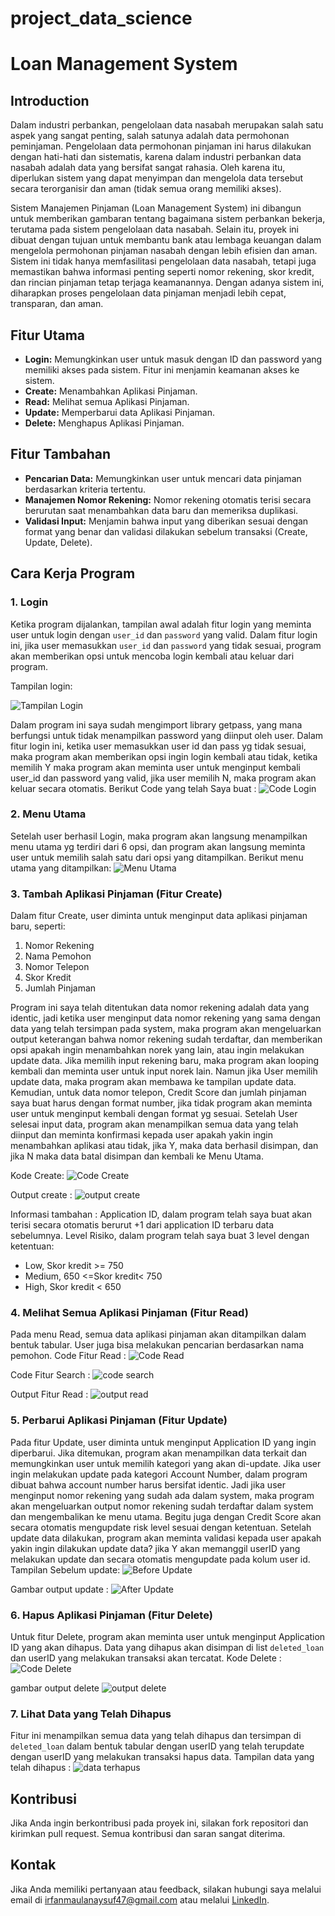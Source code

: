 # project_data_science

# Loan Management System

## Introduction
Dalam industri perbankan, pengelolaan data nasabah merupakan salah satu aspek yang sangat penting, salah satunya adalah data permohonan peminjaman. Pengelolaan data permohonan pinjaman ini harus dilakukan dengan hati-hati dan sistematis, karena dalam industri perbankan data nasabah adalah data yang bersifat sangat rahasia. Oleh karena itu, diperlukan sistem yang dapat menyimpan dan mengelola data tersebut secara terorganisir dan aman (tidak semua orang memiliki akses).

Sistem Manajemen Pinjaman (Loan Management System) ini dibangun untuk memberikan gambaran tentang bagaimana sistem perbankan bekerja, terutama pada sistem pengelolaan data nasabah. Selain itu, proyek ini dibuat dengan tujuan untuk membantu bank atau lembaga keuangan dalam mengelola permohonan pinjaman nasabah dengan lebih efisien dan aman. Sistem ini tidak hanya memfasilitasi pengelolaan data nasabah, tetapi juga memastikan bahwa informasi penting seperti nomor rekening, skor kredit, dan rincian pinjaman tetap terjaga keamanannya. Dengan adanya sistem ini, diharapkan proses pengelolaan data pinjaman menjadi lebih cepat, transparan, dan aman.

## Fitur Utama
- **Login:** Memungkinkan user untuk masuk dengan ID dan password yang memiliki akses pada sistem. Fitur ini menjamin keamanan akses ke sistem.
- **Create:** Menambahkan Aplikasi Pinjaman.
- **Read:** Melihat semua Aplikasi Pinjaman.
- **Update:** Memperbarui data Aplikasi Pinjaman.
- **Delete:** Menghapus Aplikasi Pinjaman.

## Fitur Tambahan
- **Pencarian Data:** Memungkinkan user untuk mencari data pinjaman berdasarkan kriteria tertentu.
- **Manajemen Nomor Rekening:** Nomor rekening otomatis terisi secara berurutan saat menambahkan data baru dan memeriksa duplikasi.
- **Validasi Input:** Menjamin bahwa input yang diberikan sesuai dengan format yang benar dan validasi dilakukan sebelum transaksi (Create, Update, Delete).

## Cara Kerja Program

### 1. Login
Ketika program dijalankan, tampilan awal adalah fitur login yang meminta user untuk login dengan `user_id` dan `password` yang valid. Dalam fitur login ini, jika user memasukkan `user_id` dan `password` yang tidak sesuai, program akan memberikan opsi untuk mencoba login kembali atau keluar dari program.

Tampilan login:

![Tampilan Login](./images/login.png)

Dalam program ini saya sudah mengimport library getpass, yang mana berfungsi untuk tidak menampilkan password yang diinput oleh user.
Dalam fitur login ini, ketika user memasukkan user id dan pass yg tidak sesuai, maka program akan memberikan opsi ingin login kembali atau tidak, ketika memilih Y maka program akan meminta user untuk menginput kembali user_id dan password yang valid, jika user memilih N, maka program akan keluar secara otomatis. Berikut Code yang telah Saya buat :
![Code Login](./images/login-code.png)

### 2. Menu Utama
Setelah user berhasil Login, maka program akan langsung menampilkan menu utama yg terdiri dari 6 opsi, dan program akan langsung meminta user untuk memilih salah satu dari opsi yang ditampilkan.
Berikut menu utama yang ditampilkan:
![Menu Utama](./images/menu-utama.png)

### 3. Tambah Aplikasi Pinjaman (Fitur Create)
Dalam fitur Create, user diminta untuk menginput data aplikasi pinjaman baru, seperti:
1. Nomor Rekening
2. Nama Pemohon
3. Nomor Telepon
4. Skor Kredit
5. Jumlah Pinjaman

Program ini saya telah ditentukan data nomor rekening adalah data yang identic, jadi ketika user menginput data nomor rekening yang sama dengan data yang telah tersimpan pada system, maka program akan mengeluarkan output keterangan bahwa nomor rekening sudah terdaftar, dan memberikan opsi apakah ingin menambahkan norek yang lain, atau ingin melakukan update data. Jika memilih input rekening baru, maka program akan looping kembali dan meminta user untuk input norek lain. Namun jika User memilih update data, maka program akan membawa ke tampilan update data. Kemudian, untuk data nomor telepon, Credit Score dan jumlah pinjaman saya buat harus dengan format number, jika tidak program akan meminta user untuk menginput kembali dengan format yg sesuai. Setelah User selesai input data, program akan menampilkan semua data yang telah diinput dan meminta konfirmasi kepada user apakah yakin ingin menambahkan aplikasi atau tidak, jika Y, maka data berhasil disimpan, dan jika N maka data batal disimpan dan kembali ke Menu Utama.

Kode Create:
![Code Create](./images/create-code.png)

Output create :
![output create](./images/create-output.png)

Informasi tambahan :
Application ID, dalam program telah saya buat akan terisi secara otomatis berurut +1 dari application ID terbaru data sebelumnya.
Level Risiko, dalam program telah saya buat 3 level dengan ketentuan:
-	Low, Skor kredit >= 750
-	Medium, 650 <=Skor kredit< 750 
-	High, Skor kredit < 650


### 4. Melihat Semua Aplikasi Pinjaman (Fitur Read)
Pada menu Read, semua data aplikasi pinjaman akan ditampilkan dalam bentuk tabular. User juga bisa melakukan pencarian berdasarkan nama pemohon.
Code Fitur Read :
![Code Read](./images/read-code.png)

Code Fitur Search :
![code search](./images/search-code.png)

Output Fitur Read :
![output read](./images/read-output.png)

### 5. Perbarui Aplikasi Pinjaman (Fitur Update)
Pada fitur Update, user diminta untuk menginput Application ID yang ingin diperbarui. Jika ditemukan, program akan menampilkan data terkait dan memungkinkan user untuk memilih kategori yang akan di-update.
Jika user ingin melakukan update pada kategori Account Number, dalam program dibuat bahwa account number harus bersifat identic. Jadi jika user menginput nomor rekening yang sudah ada dalam system, maka program akan mengeluarkan output nomor rekening sudah terdaftar dalam system dan mengembalikan ke menu utama. Begitu juga dengan Credit Score akan secara otomatis mengupdate risk level sesuai dengan ketentuan. Setelah update data dilakukan, program akan meminta validasi kepada user apakah yakin ingin dilakukan update data? jika Y akan memanggil userID yang melakukan update dan secara otomatis mengupdate pada kolum user id.
Tampilan Sebelum update:
![Before Update](./images/update.png)

Gambar output update :
![After Update](./images/update-after.png)

### 6. Hapus Aplikasi Pinjaman (Fitur Delete)
Untuk fitur Delete, program akan meminta user untuk menginput Application ID yang akan dihapus. Data yang dihapus akan disimpan di list `deleted_loan` dan userID yang melakukan transaksi akan tercatat.
Kode Delete :
![Code Delete](./images/delete-code.png)

gambar output delete
![output delete](./images/delete-output.png)

### 7. Lihat Data yang Telah Dihapus
Fitur ini menampilkan semua data yang telah dihapus dan tersimpan di `deleted_loan` dalam bentuk tabular dengan userID yang telah terupdate dengan userID yang melakukan transaksi hapus data.
Tampilan data yang telah dihapus :
![data terhapus](./images/view-deleted.png)

## Kontribusi
Jika Anda ingin berkontribusi pada proyek ini, silakan fork repositori dan kirimkan pull request. Semua kontribusi dan saran sangat diterima.

## Kontak
Jika Anda memiliki pertanyaan atau feedback, silakan hubungi saya melalui email di irfanmaulanaysuf47@gmail.com atau melalui [LinkedIn](https://www.linkedin.com/in/irfanmaulanayusuf).
